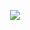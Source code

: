 
<p align="center">
  <img src="https://skillicons.dev/icons?i=react,vite" />
  <br/>
</p>
<br/><br/>
